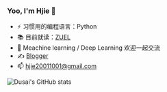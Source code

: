 ### Yoo, I'm Hjie 👋
- ⚡ 习惯用的编程语言：Python
- 📚 目前就读：[ZUEL](http://english.zuel.edu.cn/)
- 🎊 Meachine learning / Deep Learning 欢迎一起交流
- ✍️ [Blogger](https://hjiezero.github.io/)
- 📫 hjie20011001@gmail.com  

![Dusai's GitHub stats](https://github-readme-stats.vercel.app/api?username=stacklens&show_icons=true&theme=radical)
